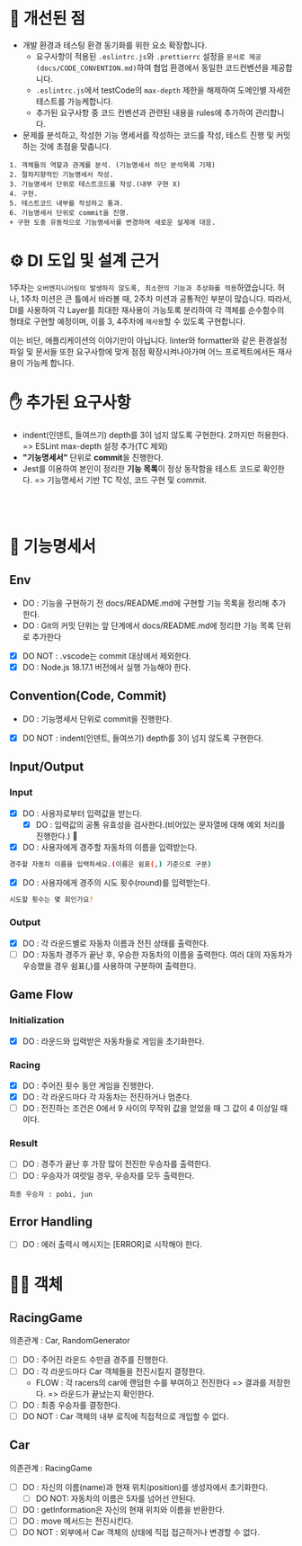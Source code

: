 # 🚀 개선된 점

- 개발 환경과 테스팅 환경 동기화를 위한 요소 확장합니다.
  - 요구사항이 적용된 `.eslintrc.js`와 `.prettierrc` 설정을 `문서로 제공(docs/CODE_CONVENTION.md)`하여 협업 환경에서 동일한 코드컨벤션을 제공합니다.
  - `.eslintrc.js`에서 testCode의 `max-depth` 제한을 해제하여 도메인별 자세한 테스트를 가능케합니다.
  - 추가된 요구사항 중 코드 컨벤션과 관련된 내용을 rules에 추가하여 관리합니다.
- 문제를 분석하고, 작성한 기능 명세서를 작성하는 코드를 작성, 테스트 진행 및 커밋하는 것에 초점을 맞춥니다.

```
1. 객체들의 역할과 관계를 분석. (기능명세서 하단 분석목록 기재)
2. 절차지향적인 기능명세서 작성.
3. 기능명세서 단위로 테스트코드를 작성.(내부 구현 X)
4. 구현.
5. 테스트코드 내부를 작성하고 통과.
6. 기능명세서 단위로 commit을 진행.
+ 구현 도중 유동적으로 기능명세서를 변경하며 새로운 설계에 대응.
```

# ⚙️ DI 도입 및 설계 근거

1주차는 `오버엔지니어링이 발생하지 않도록, 최소한의 기능과 추상화를 적용`하였습니다. 허나, 1주차 미션은 큰 틀에서 바라볼 때, 2주차 미션과 공통적인 부분이 많습니다. 따라서, DI를 사용하여 각 Layer를 최대한 재사용이 가능토록 분리하여 각 객체를 순수함수의 형태로 구현할 예정이며, 이를 3, 4주차에 `재사용`할 수 있도록 구현합니다.

이는 비단, 애플리케이션의 이야기만이 아닙니다. linter와 formatter와 같은 환경설정 파일 및 문서들 또한 요구사항에 맞게 점점 확장시켜나아가며 어느 프로젝트에서든 재사용이 가능케 합니다.

# ✋ 추가된 요구사항

- indent(인덴트, 들여쓰기) depth를 3이 넘지 않도록 구현한다. 2까지만 허용한다.
  => ESLint max-depth 설정 추가(TC 제외)
- **"기능명세서"** 단위로 **commit**을 진행한다.
- Jest를 이용하여 본인이 정리한 **기능 목록**이 정상 동작함을 테스트 코드로 확인한다.
  => 기능명세서 기반 TC 작성, 코드 구현 및 commit.

<br/>
<br/>

# 🎯 기능명세서

## Env

- DO : 기능을 구현하기 전 docs/README.md에 구현할 기능 목록을 정리해 추가한다.
- DO : Git의 커밋 단위는 앞 단계에서 docs/README.md에 정리한 기능 목록 단위로 추가한다
- [x] DO NOT : .vscode는 commit 대상에서 제외한다.
- [x] DO : Node.js 18.17.1 버전에서 실행 가능해야 한다.

## Convention(Code, Commit)

- DO : 기능명세서 단위로 commit을 진행한다.
- [x] DO NOT : indent(인덴트, 들여쓰기) depth를 3이 넘지 않도록 구현한다.

## Input/Output

### Input

- [x] DO : 사용자로부터 입력값을 받는다.
  - [x] DO : 입력값의 공통 유효성을 검사한다.(비어있는 문자열에 대해 예외 처리를 진행한다.) 🧿
- [x] DO : 사용자에게 경주할 자동차의 이름을 입력받는다.

```bash
경주할 자동차 이름을 입력하세요.(이름은 쉼표(,) 기준으로 구분)
```

- [x] DO : 사용자에게 경주의 시도 횟수(round)를 입력받는다.

```bash
시도할 횟수는 몇 회인가요?
```

### Output

- [x] DO : 각 라운드별로 자동차 이름과 전진 상태를 출력한다.
- [ ] DO : 자동차 경주가 끝난 후, 우승한 자동차의 이름을 출력한다. 여러 대의 자동차가 우승했을 경우 쉼표(,)를 사용하여 구분하여 출력한다.

## Game Flow

### Initialization

- [x] DO : 라운드와 입력받은 자동차들로 게임을 초기화한다.

### Racing

- [x] DO : 주어진 횟수 동안 게임을 진행한다.
- [x] DO : 각 라운드마다 각 자동차는 전진하거나 멈춘다.
- [ ] DO : 전진하는 조건은 0에서 9 사이의 무작위 값을 얻었을 때 그 값이 4 이상일 때이다.

### Result

- [ ] DO : 경주가 끝난 후 가장 많이 전진한 우승자를 출력한다.
- [ ] DO : 우승자가 여럿일 경우, 우승자를 모두 출력한다.

```shell
최종 우승자 : pobi, jun
```

## Error Handling

- [ ] DO : 에러 출력시 메시지는 [ERROR]로 시작해야 한다.

# 🐱‍🐉 객체

## RacingGame

의존관계 : Car, RandomGenerator

- [ ] DO : 주어진 라운드 수만큼 경주를 진행한다.
- [ ] DO : 각 라운드마다 Car 객체들을 전진시킬지 결정한다.
  - FLOW : 각 racers의 car에 랜덤한 수를 부여하고 전진한다 => 결과를 저장한다. => 라운드가 끝났는지 확인한다.
- [ ] DO : 최종 우승자를 결정한다.
- [ ] DO NOT : Car 객체의 내부 로직에 직접적으로 개입할 수 없다.

## Car

의존관계 : RacingGame

- [ ] DO : 자신의 이름(name)과 현재 위치(position)를 생성자에서 초기화한다.
  - [ ] DO NOT: 자동차의 이름은 5자를 넘어선 안된다.
- [ ] DO : getInformation은 자신의 현재 위치와 이름을 반환한다.
- [ ] DO : move 메서드는 전진시킨다.
- [ ] DO NOT : 외부에서 Car 객체의 상태에 직접 접근하거나 변경할 수 없다.
